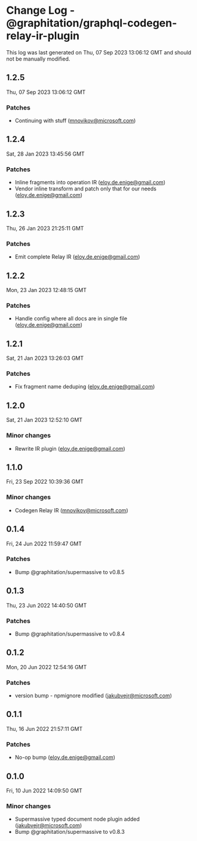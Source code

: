 # Change Log - @graphitation/graphql-codegen-relay-ir-plugin

This log was last generated on Thu, 07 Sep 2023 13:06:12 GMT and should not be manually modified.

<!-- Start content -->

## 1.2.5

Thu, 07 Sep 2023 13:06:12 GMT

### Patches

- Continuing with stuff (mnovikov@microsoft.com)

## 1.2.4

Sat, 28 Jan 2023 13:45:56 GMT

### Patches

- Inline fragments into operation IR (eloy.de.enige@gmail.com)
- Vendor inline transform and patch only that for our needs (eloy.de.enige@gmail.com)

## 1.2.3

Thu, 26 Jan 2023 21:25:11 GMT

### Patches

- Emit complete Relay IR (eloy.de.enige@gmail.com)

## 1.2.2

Mon, 23 Jan 2023 12:48:15 GMT

### Patches

- Handle config where all docs are in single file (eloy.de.enige@gmail.com)

## 1.2.1

Sat, 21 Jan 2023 13:26:03 GMT

### Patches

- Fix fragment name deduping (eloy.de.enige@gmail.com)

## 1.2.0

Sat, 21 Jan 2023 12:52:10 GMT

### Minor changes

- Rewrite IR plugin (eloy.de.enige@gmail.com)

## 1.1.0

Fri, 23 Sep 2022 10:39:36 GMT

### Minor changes

- Codegen Relay IR (mnovikov@microsoft.com)

## 0.1.4

Fri, 24 Jun 2022 11:59:47 GMT

### Patches

- Bump @graphitation/supermassive to v0.8.5

## 0.1.3

Thu, 23 Jun 2022 14:40:50 GMT

### Patches

- Bump @graphitation/supermassive to v0.8.4

## 0.1.2

Mon, 20 Jun 2022 12:54:16 GMT

### Patches

- version bump - npmignore modified (jakubvejr@microsoft.com)

## 0.1.1

Thu, 16 Jun 2022 21:57:11 GMT

### Patches

- No-op bump (eloy.de.enige@gmail.com)

## 0.1.0

Fri, 10 Jun 2022 14:09:50 GMT

### Minor changes

- Supermassive typed document node plugin added (jakubvejr@microsoft.com)
- Bump @graphitation/supermassive to v0.8.3
